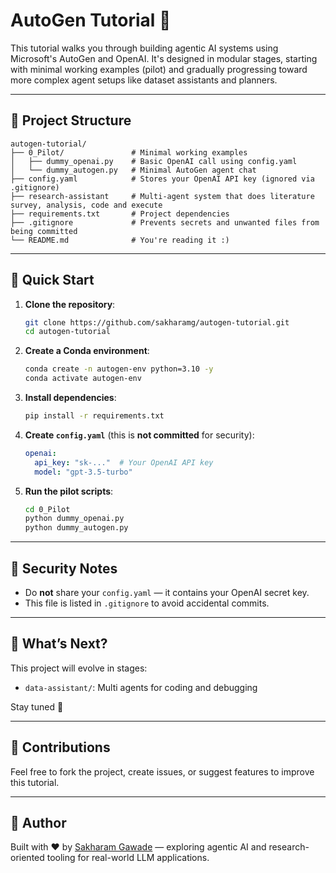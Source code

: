 # AutoGen Tutorial 🚀

This tutorial walks you through building agentic AI systems using Microsoft's AutoGen and OpenAI. It's designed in modular stages, starting with minimal working examples (pilot) and gradually progressing toward more complex agent setups like dataset assistants and planners.

---

## 📁 Project Structure

```
autogen-tutorial/
├── 0_Pilot/               # Minimal working examples
│   ├── dummy_openai.py    # Basic OpenAI call using config.yaml
│   └── dummy_autogen.py   # Minimal AutoGen agent chat
├── config.yaml            # Stores your OpenAI API key (ignored via .gitignore)
├── research-assistant     # Multi-agent system that does literature survey, analysis, code and execute
├── requirements.txt       # Project dependencies
├── .gitignore             # Prevents secrets and unwanted files from being committed
└── README.md              # You're reading it :)
```

---

## 🧪 Quick Start

1. **Clone the repository**:
   ```bash
   git clone https://github.com/sakharamg/autogen-tutorial.git
   cd autogen-tutorial
   ```

2. **Create a Conda environment**:
   ```bash
   conda create -n autogen-env python=3.10 -y
   conda activate autogen-env
   ```

3. **Install dependencies**:
   ```bash
   pip install -r requirements.txt
   ```

4. **Create `config.yaml`** (this is **not committed** for security):
   ```yaml
   openai:
     api_key: "sk-..."  # Your OpenAI API key
     model: "gpt-3.5-turbo"
   ```

5. **Run the pilot scripts**:
   ```bash
   cd 0_Pilot
   python dummy_openai.py
   python dummy_autogen.py
   ```

---

## 🔐 Security Notes

- Do **not** share your `config.yaml` — it contains your OpenAI secret key.
- This file is listed in `.gitignore` to avoid accidental commits.

---

## 🧱 What’s Next?

This project will evolve in stages:

- `data-assistant/`: Multi agents for coding and debugging

Stay tuned 👀

---

## 🤝 Contributions

Feel free to fork the project, create issues, or suggest features to improve this tutorial.

---

## 🧠 Author

Built with ❤️ by [Sakharam Gawade](https://www.linkedin.com/in/sakharam-gawade/) — exploring agentic AI and research-oriented tooling for real-world LLM applications.
